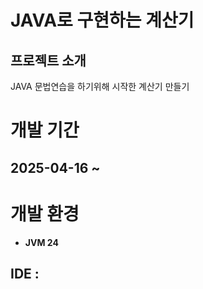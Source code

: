 # JAVA로 구현하는 계산기
## 프로젝트 소개
JAVA 문법연습을 하기위해 시작한 계산기 만들기

# 개발 기간
## 2025-04-16 ~

# 개발 환경
- **JVM 24**
## IDE :
